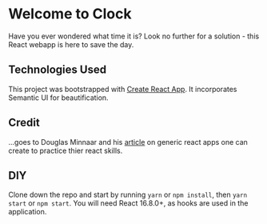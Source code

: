# Welcome to Clock

Have you ever wondered what time it is? Look no further for a solution - this React webapp is here to save the day.

## Technologies Used

This project was bootstrapped with [Create React App](https://github.com/facebook/create-react-app). It incorporates Semantic UI for beautification. 

## Credit

...goes to Douglas Minnaar and his [article](https://dev.to/drminnaar/11-react-examples-2e6d?fbclid=IwAR3qIPjqF1PcHugpXIXMFcnm1yNcU8xpMjCPF0jGrRx7TCITPO60o_BBEG4) on generic react apps one can create to practice thier react skills.

## DIY

Clone down the repo and start by running `yarn` or `npm install`, then `yarn start` or `npm start`. You will need React 16.8.0+, as hooks are used in the application.
